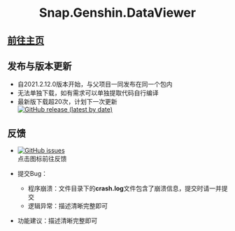 <div align="center"> 
    <h1 align="center">Snap.Genshin.DataViewer</h1>
</div>

## [前往主页](https://github.com/DGP-Studio/Snap.Genshin)

## 发布与版本更新

* 自2021.2.12.0版本开始，与父项目一同发布在同一个包内
* 无法单独下载，如有需求可以单独提取代码自行编译
* 最新版下载超20次，计划下一次更新  
[![GitHub release (latest by date)](https://img.shields.io/github/downloads/DGP-studio/Snap.Genshin/latest/total?style=for-the-badge)](https://github.com/DGP-Studio/Snap.Genshin/releases/latest)

## 反馈
* [![GitHub issues](https://img.shields.io/github/issues/DGP-studio/Snap.Genshin?style=for-the-badge)](https://github.com/DGP-Studio/Snap.Genshin/issues)  
点击图标前往反馈

* 提交Bug：
    * 程序崩溃：文件目录下的**crash.log**文件包含了崩溃信息，提交时请一并提交
    * 逻辑异常：描述清晰完整即可
    
* 功能建议：描述清晰完整即可

